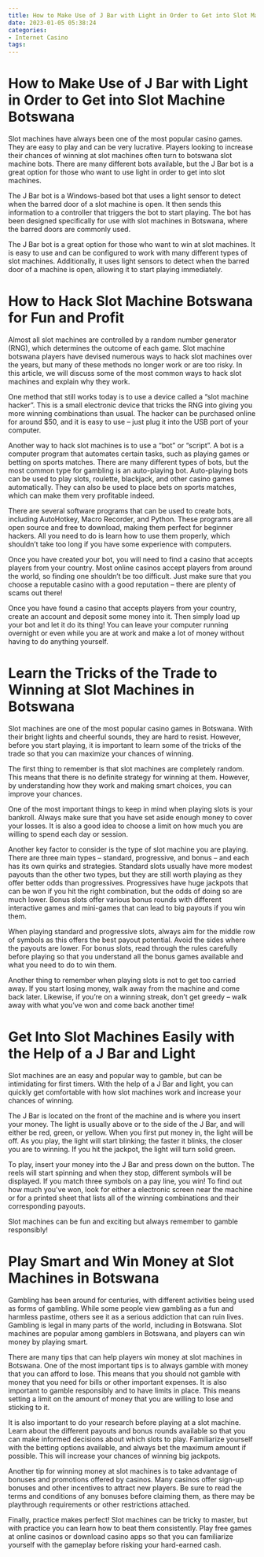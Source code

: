 ```yaml
---
title: How to Make Use of J Bar with Light in Order to Get into Slot Machine Botswana
date: 2023-01-05 05:38:24
categories:
- Internet Casino
tags:
---
```



#  How to Make Use of J Bar with Light in Order to Get into Slot Machine Botswana

Slot machines have always been one of the most popular casino games. They are easy to play and can be very lucrative. Players looking to increase their chances of winning at slot machines often turn to botswana slot machine bots. There are many different bots available, but the J Bar bot is a great option for those who want to use light in order to get into slot machines.

The J Bar bot is a Windows-based bot that uses a light sensor to detect when the barred door of a slot machine is open. It then sends this information to a controller that triggers the bot to start playing. The bot has been designed specifically for use with slot machines in Botswana, where the barred doors are commonly used.

The J Bar bot is a great option for those who want to win at slot machines. It is easy to use and can be configured to work with many different types of slot machines. Additionally, it uses light sensors to detect when the barred door of a machine is open, allowing it to start playing immediately.

#  How to Hack Slot Machine Botswana for Fun and Profit

Almost all slot machines are controlled by a random number generator (RNG), which determines the outcome of each game. Slot machine botswana players have devised numerous ways to hack slot machines over the years, but many of these methods no longer work or are too risky. In this article, we will discuss some of the most common ways to hack slot machines and explain why they work.

One method that still works today is to use a device called a “slot machine hacker”. This is a small electronic device that tricks the RNG into giving you more winning combinations than usual. The hacker can be purchased online for around $50, and it is easy to use – just plug it into the USB port of your computer.

Another way to hack slot machines is to use a “bot” or “script”. A bot is a computer program that automates certain tasks, such as playing games or betting on sports matches. There are many different types of bots, but the most common type for gambling is an auto-playing bot. Auto-playing bots can be used to play slots, roulette, blackjack, and other casino games automatically. They can also be used to place bets on sports matches, which can make them very profitable indeed.

There are several software programs that can be used to create bots, including AutoHotkey, Macro Recorder, and Python. These programs are all open source and free to download, making them perfect for beginner hackers. All you need to do is learn how to use them properly, which shouldn’t take too long if you have some experience with computers.

Once you have created your bot, you will need to find a casino that accepts players from your country. Most online casinos accept players from around the world, so finding one shouldn’t be too difficult. Just make sure that you choose a reputable casino with a good reputation – there are plenty of scams out there!

Once you have found a casino that accepts players from your country, create an account and deposit some money into it. Then simply load up your bot and let it do its thing! You can leave your computer running overnight or even while you are at work and make a lot of money without having to do anything yourself.

#  Learn the Tricks of the Trade to Winning at Slot Machines in Botswana

Slot machines are one of the most popular casino games in Botswana. With their bright lights and cheerful sounds, they are hard to resist. However, before you start playing, it is important to learn some of the tricks of the trade so that you can maximize your chances of winning.

The first thing to remember is that slot machines are completely random. This means that there is no definite strategy for winning at them. However, by understanding how they work and making smart choices, you can improve your chances.

One of the most important things to keep in mind when playing slots is your bankroll. Always make sure that you have set aside enough money to cover your losses. It is also a good idea to choose a limit on how much you are willing to spend each day or session.

Another key factor to consider is the type of slot machine you are playing. There are three main types – standard, progressive, and bonus – and each has its own quirks and strategies. Standard slots usually have more modest payouts than the other two types, but they are still worth playing as they offer better odds than progressives. Progressives have huge jackpots that can be won if you hit the right combination, but the odds of doing so are much lower. Bonus slots offer various bonus rounds with different interactive games and mini-games that can lead to big payouts if you win them.

When playing standard and progressive slots, always aim for the middle row of symbols as this offers the best payout potential. Avoid the sides where the payouts are lower. For bonus slots, read through the rules carefully before playing so that you understand all the bonus games available and what you need to do to win them.

Another thing to remember when playing slots is not to get too carried away. If you start losing money, walk away from the machine and come back later. Likewise, if you’re on a winning streak, don’t get greedy – walk away with what you’ve won and come back another time!

#  Get Into Slot Machines Easily with the Help of a J Bar and Light 

Slot machines are an easy and popular way to gamble, but can be intimidating for first timers. With the help of a J Bar and light, you can quickly get comfortable with how slot machines work and increase your chances of winning.

The J Bar is located on the front of the machine and is where you insert your money. The light is usually above or to the side of the J Bar, and will either be red, green, or yellow. When you first put money in, the light will be off. As you play, the light will start blinking; the faster it blinks, the closer you are to winning. If you hit the jackpot, the light will turn solid green.

To play, insert your money into the J Bar and press down on the button. The reels will start spinning and when they stop, different symbols will be displayed. If you match three symbols on a pay line, you win! To find out how much you've won, look for either a electronic screen near the machine or for a printed sheet that lists all of the winning combinations and their corresponding payouts.

Slot machines can be fun and exciting but always remember to gamble responsibly!

#  Play Smart and Win Money at Slot Machines in Botswana

Gambling has been around for centuries, with different activities being used as forms of gambling. While some people view gambling as a fun and harmless pastime, others see it as a serious addiction that can ruin lives. Gambling is legal in many parts of the world, including in Botswana. Slot machines are popular among gamblers in Botswana, and players can win money by playing smart.

There are many tips that can help players win money at slot machines in Botswana. One of the most important tips is to always gamble with money that you can afford to lose. This means that you should not gamble with money that you need for bills or other important expenses. It is also important to gamble responsibly and to have limits in place. This means setting a limit on the amount of money that you are willing to lose and sticking to it.

It is also important to do your research before playing at a slot machine. Learn about the different payouts and bonus rounds available so that you can make informed decisions about which slots to play. Familiarize yourself with the betting options available, and always bet the maximum amount if possible. This will increase your chances of winning big jackpots.

Another tip for winning money at slot machines is to take advantage of bonuses and promotions offered by casinos. Many casinos offer sign-up bonuses and other incentives to attract new players. Be sure to read the terms and conditions of any bonuses before claiming them, as there may be playthrough requirements or other restrictions attached.

Finally, practice makes perfect! Slot machines can be tricky to master, but with practice you can learn how to beat them consistently. Play free games at online casinos or download casino apps so that you can familiarize yourself with the gameplay before risking your hard-earned cash.